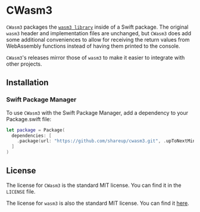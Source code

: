 # CWasm3

`CWasm3` packages the [`wasm3 library`](https://github.com/wasm3/wasm3) inside of a Swift package. The original `wasm3` header and implementation files are unchanged, but `CWasm3` does add some additional conveniences to allow for receiving the return values from WebAssembly functions instead of having them printed to the console.

`CWasm3`'s releases mirror those of `wasm3` to make it easier to integrate with other projects.

## Installation

### Swift Package Manager

To use `CWasm3` with the Swift Package Manager, add a dependency to your Package.swift file:

```swift
let package = Package(
  dependencies: [
    .package(url: "https://github.com/shareup/cwasm3.git", .upToNextMinor(from: "0.4.7"))
  ]
)
```

## License

The license for `CWasm3` is the standard MIT license. You can find it in the `LICENSE` file.

The license for `wasm3` is also the standard MIT license. You can find it [here](https://github.com/wasm3/wasm3/blob/master/LICENSE).

